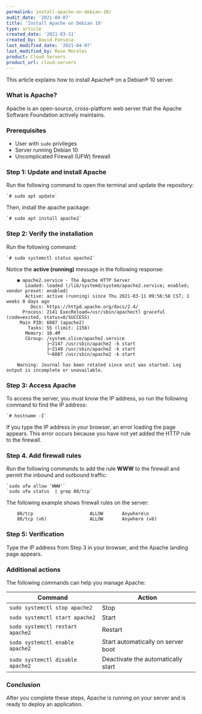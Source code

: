 ```yaml
---
permalink: install-apache-on-debian-10/
audit_date: '2021-04-07'
title: 'Install Apache on Debian 10'
type: article
created_date: '2021-03-11'
created_by: David Fonseca
last_modified_date: '2021-04-07'
last_modified_by: Rose Morales
product: Cloud Servers
product_url: cloud-servers
---
```


This article explains how to install Apache&reg; on a Debian&reg; 10 server.

### What is Apache?

Apache is an open-source, cross-platform web server that the Apache Software
Foundation actively maintains.

### Prerequisites

- User with `sudo` privileges
- Server running Debian 10
- Uncomplicated Firewall (UFW) firewall

### Step 1: Update and install Apache

Run the following command to open the terminal and update the repository:

    `# sudo apt update`

Then, install the apache package:

    `# sudo apt install apache2`

### Step 2: Verify the installation

Run the following command:

    `# sudo systemctl status apache2`

Notice the **active (running)** message in the following response:

```
    ● apache2.service - The Apache HTTP Server
       Loaded: loaded (/lib/systemd/system/apache2.service; enabled; vendor preset: enabled)
       Active: active (running) since Thu 2021-03-11 09:56:58 CST; 1 weeks 0 days ago
         Docs: https://httpd.apache.org/docs/2.4/
      Process: 2141 ExecReload=/usr/sbin/apachectl graceful (code=exited, status=0/SUCCESS)
     Main PID: 6087 (apache2)
        Tasks: 55 (limit: 1158)
       Memory: 10.4M
       CGroup: /system.slice/apache2.service
               ├─2147 /usr/sbin/apache2 -k start
               ├─2148 /usr/sbin/apache2 -k start
               └─6087 /usr/sbin/apache2 -k start

    Warning: Journal has been rotated since unit was started. Log output is incomplete or unavailable.
```

### Step 3: Access Apache

To access the server, you must know the IP address, so run the following command to find the IP address:

    `# hostname -I`

If you type the IP address in your browser, an error loading the page appears. This error occurs because
you have not yet added the HTTP rule to the firewall.

### Step 4. Add firewall rules

Run the following commands to add the rule **WWW** to the firewall and permit the inbound and outbound traffic:

    `sudo ufw allow 'WWW'`
    `sudo ufw status  | grep 80/tcp`

The following example shows firewall rules on the server:

```
    80/tcp                     ALLOW       Anywhere\n
    80/tcp (v6)                ALLOW       Anywhere (v6)
```

### Step 5: Verification

Type the IP address from Step 3 in your browser, and the Apache landing page appears.

### Additional actions

The following commands can help you manage Apache:

| Command                          | Action                             |
|----------------------------------|------------------------------------|
| `sudo systemctl stop apache2`    | Stop                               |
| `sudo systemctl start apache2`   | Start                              |
| `sudo systemctl restart apache2` | Restart                            |
| `sudo systemctl enable apache2`  | Start automatically on server boot |
| `sudo systemctl disable apache2` | Deactivate the automatically start |

### Conclusion

After you complete these steps, Apache is running on your server and is ready to deploy an application.
